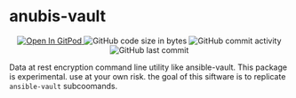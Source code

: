 # anubis-vault

<p align="center">
  <a href="https://gitpod.io#https://github.com/da-moon/anubis-vault">
    <img src="https://img.shields.io/badge/open%20in-gitpod-blue?logo=gitpod" alt="Open In GitPod">
  </a>
  <img src="https://img.shields.io/github/languages/code-size/da-moon/anubis-vault" alt="GitHub code size in bytes">
  <img src="https://img.shields.io/github/commit-activity/w/da-moon/anubis-vault" alt="GitHub commit activity">
  <img src="https://img.shields.io/github/last-commit/da-moon/anubis-vault/master" alt="GitHub last commit">
</p>

Data at rest encryption command line utility like ansible-vault. This package is experimental. use at your own risk.
the goal of this siftware is to replicate `ansible-vault` subcoomands.
